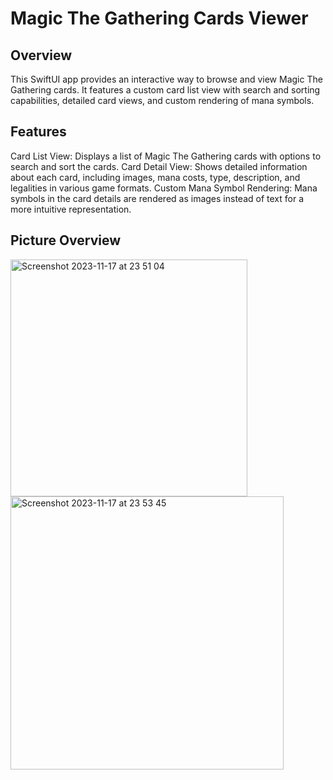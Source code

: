 # Magic The Gathering Cards Viewer

## Overview

This SwiftUI app provides an interactive way to browse and view Magic The Gathering cards. It features a custom card list view with search and sorting capabilities, detailed card views, and custom rendering of mana symbols.

## Features

Card List View: Displays a list of Magic The Gathering cards with options to search and sort the cards.
Card Detail View: Shows detailed information about each card, including images, mana costs, type, description, and legalities in various game formats.
Custom Mana Symbol Rendering: Mana symbols in the card details are rendered as images instead of text for a more intuitive representation.

## Picture Overview
<img width="379" alt="Screenshot 2023-11-17 at 23 51 04" src="https://github.com/Keipatr/MTG-Card-Game/assets/95419527/1440c7f0-d4f1-4bde-b6b4-22b6f2f6620b">
<img width="437" alt="Screenshot 2023-11-17 at 23 53 45" src="https://github.com/Keipatr/MTG-Card-Game/assets/95419527/4cc10de3-5bc7-4e53-ac43-1f9bd45dcc8a">
